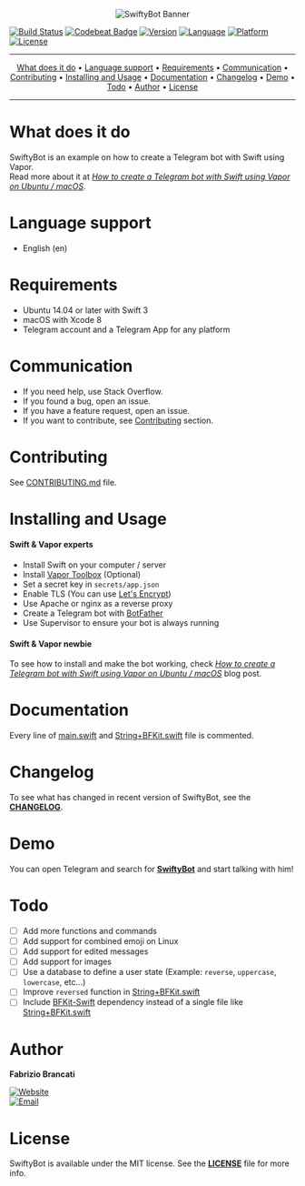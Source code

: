 <p align="center"><img src="https://github.fabriziobrancati.com/swiftybot/resources/swiftybot-banner.png" alt="SwiftyBot Banner"></p>

[![Build Status](https://travis-ci.org/FabrizioBrancati/SwiftyBot.svg?branch=master)](https://travis-ci.org/FabrizioBrancati/SwiftyBot)
[![Codebeat Badge](https://codebeat.co/badges/)](https://codebeat.co/projects/github-com-fabriziobrancati-swiftybot)
[![Version](https://img.shields.io/badge/version-1.0.0-blue.svg)](https://developer.apple.com/swift/)
[![Language](https://img.shields.io/badge/language-Swift%203.0-orange.svg)](https://developer.apple.com/swift/)
[![Platform](https://img.shields.io/badge/platform-Linux%20/%20macOS-ffc713.svg)](https://developer.apple.com/swift/)
[![License](https://img.shields.io/badge/license-MIT-lightgrey.svg)](https://github.com/FabrizioBrancati/SwiftyBot/blob/master/LICENSE)

---

<p align="center">
    <a href="#what-does-it-do">What does it do</a> &bull;
    <a href="#language-support">Language support</a> &bull;
    <a href="#requirements">Requirements</a> &bull;
    <a href="#communication">Communication</a> &bull;
    <a href="#contributing">Contributing</a> &bull;
    <a href="#installing-and-usage">Installing and Usage</a> &bull;
    <a href="#documentation-100">Documentation</a> &bull;
    <a href="#changelog">Changelog</a> &bull;
    <a href="#demo">Demo</a> &bull;
    <a href="#todo">Todo</a> &bull;
    <a href="#author">Author</a> &bull;
    <a href="#license">License</a>
</p>

---

What does it do
===============
SwiftyBot is an example on how to create a Telegram bot with Swift using Vapor.<br>
Read more about it at _[How to create a Telegram bot with Swift using Vapor on Ubuntu / macOS](https://www.fabriziobrancati.com/SwiftyBot)_.

Language support
================
- English (en)

Requirements
============
- Ubuntu 14.04 or later with Swift 3
- macOS with Xcode 8
- Telegram account and a Telegram App for any platform

Communication
=============
- If you need help, use Stack Overflow.
- If you found a bug, open an issue.
- If you have a feature request, open an issue.
- If you want to contribute, see [Contributing](https://github.com/FabrizioBrancati/SwiftyBot#contributing) section.

Contributing
============
See [CONTRIBUTING.md](https://github.com/FabrizioBrancati/SwiftyBot/blob/master/.github/CONTRIBUTING.md) file.

Installing and Usage
====================
#### Swift & Vapor experts
- Install Swift on your computer / server
- Install [Vapor Toolbox](https://github.com/vapor/toolbox) (Optional)
- Set a secret key in `secrets/app.json`
- Enable TLS (You can use [Let's Encrypt](https://letsencrypt.org))
- Use Apache or nginx as a reverse proxy
- Create a Telegram bot with [BotFather](https://telegram.me/botfather)
- Use Supervisor to ensure your bot is always running

#### Swift & Vapor newbie
To see how to install and make the bot working, check _[How to create a Telegram bot with Swift using Vapor on Ubuntu / macOS](https://www.fabriziobrancati.com/SwiftyBot)_ blog post.

Documentation
=============
Every line of [main.swift](https://github.com/FabrizioBrancati/SwiftyBot/blob/master/Sources/SwiftyBot/main.swift) and [String+BFKit.swift](https://github.com/FabrizioBrancati/SwiftyBot/blob/master/Sources/SwiftyBot/String+BFKit.swift) file is commented.

Changelog
=========
To see what has changed in recent version of SwiftyBot, see the **[CHANGELOG](https://github.com/FabrizioBrancati/SwiftyBot/blob/master/CHANGELOG.md)**.

Demo
====
You can open Telegram and search for **[SwiftyBot](https://telegram.me/SwiftyBot)** and start talking with him!

Todo
====
- [ ] Add more functions and commands
- [ ] Add support for combined emoji on Linux
- [ ] Add support for edited messages
- [ ] Add support for images
- [ ] Use a database to define a user state (Example: `reverse`, `uppercase`, `lowercase`, etc...)
- [ ] Improve `reversed` function in [String+BFKit.swift](https://github.com/FabrizioBrancati/SwiftyBot/blob/master/Sources/SwiftyBot/String%2BBFKit.swift)
- [ ] Include [BFKit-Swift](https://github.com/FabrizioBrancati/SwiftyBot) dependency instead of a single file like [String+BFKit.swift](https://github.com/FabrizioBrancati/SwiftyBot/blob/master/Sources/SwiftyBot/String%2BBFKit.swift)

Author
======
**Fabrizio Brancati**

[![Website](https://img.shields.io/badge/website-fabriziobrancati.com-4fb0c8.svg)](http://www.fabriziobrancati.com)
<br>
[![Email](https://img.shields.io/badge/email-fabrizio.brancati%40gmail.com-green.svg)](mailto:fabrizio.brancati@gmail.com)

License
=======
SwiftyBot is available under the MIT license. See the **[LICENSE](https://github.com/FabrizioBrancati/SwiftyBot/blob/master/LICENSE)** file for more info.
